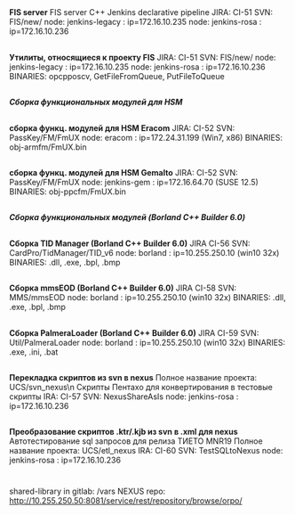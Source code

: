 ##
**FIS server**
FIS server C++ Jenkins declarative pipeline
JIRA: CI-51
SVN: FIS/new/
node: jenkins-legacy : ip=172.16.10.235
node: jenkins-rosa : ip=172.16.10.236
##
**Утилиты, относящиеся к проекту FIS**
JIRA: CI-51
SVN: FIS/new/
node: jenkins-legacy : ip=172.16.10.235
node: jenkins-rosa : ip=172.16.10.236
BINARIES: opcpposcv, GetFileFromQueue, PutFileToQueue
##
***Сборка функциональных модулей для HSM***
##
**сборка функц. модулей для HSM Eracom**
JIRA: CI-52
SVN: PassKey/FM/FmUX
node: eracom : ip=172.24.31.199 (Win7, x86)
BINARIES: obj-armfm/FmUX.bin
##
**сборка функц. модулей для HSM Gemalto**
JIRA: CI-52
SVN: PassKey/FM/FmUX
node: jenkins-gem : ip=172.16.64.70 (SUSE 12.5)
BINARIES: obj-ppcfm/FmUX.bin
##
***Сборка функциональных модулей (Borland C++ Builder 6.0)***
##
**Cборка TID Manager (Borland C++ Builder 6.0)**
JIRA CI-56
SVN: CardPro/TidManager/TID_v6
node: borland : ip=10.255.250.10 (win10 32x)
BINARIES: .dll, .exe, .bpl, .bmp
##
**Cборка mmsEOD (Borland C++ Builder 6.0)**
JIRA CI-58
SVN: MMS/mmsEOD
node: borland : ip=10.255.250.10 (win10 32x)
BINARIES: .dll, .exe, .bpl, .bmp
##
**Cборка PalmeraLoader (Borland C++ Builder 6.0)**
JIRA CI-59
SVN: Util/PalmeraLoader
node: borland : ip=10.255.250.10 (win10 32x)
BINARIES: .exe, .ini, .bat
##
**Перекладка скриптов из svn в nexus**
Полное название проекта: UCS/svn_nexus\n
Скрипты Пентахо для конвертирования в тестовые скрипты
IRA: CI-57
SVN: NexusShareAsIs
node: jenkins-rosa : ip=172.16.10.236
##
**Преобразование скриптов .ktr/.kjb из svn в .xml для nexus**
Автотестирование sql запросов для релиза ТИЕТО MNR19
Полное название проекта: UCS/etl_nexus
IRA: CI-60
SVN: TestSQLtoNexus
node: jenkins-rosa : ip=172.16.10.236
#
shared-library in gitlab: /vars
NEXUS repo: http://10.255.250.50:8081/service/rest/repository/browse/orpo/